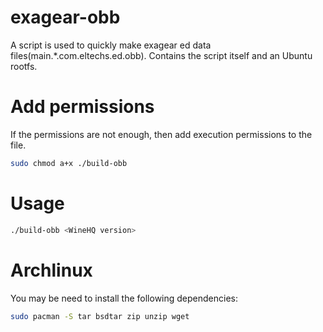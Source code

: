 # exagear-obb
A script is used to quickly make exagear ed data files(main.\*.com.eltechs.ed.obb).  Contains the script itself and an Ubuntu rootfs.
# Add permissions
If the permissions are not enough, then add execution permissions to the file.
```sh
sudo chmod a+x ./build-obb
```
# Usage
```sh
./build-obb <WineHQ version>
```
# Archlinux
You may be need to install the following dependencies:
```sh
sudo pacman -S tar bsdtar zip unzip wget
```
